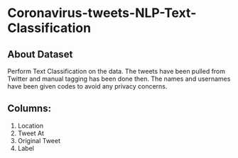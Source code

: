 # Coronavirus-tweets-NLP-Text-Classification

## About Dataset
Perform Text Classification on the data. The tweets have been pulled from Twitter and manual tagging has been done then.
The names and usernames have been given codes to avoid any privacy concerns.

## Columns:
1) Location
2) Tweet At
3) Original Tweet
4) Label
